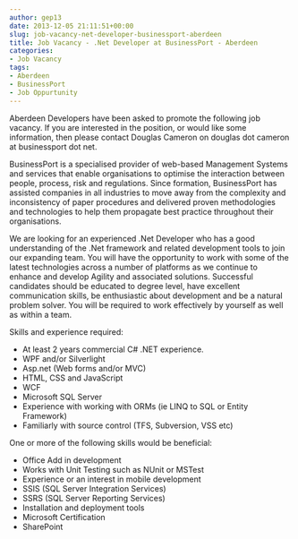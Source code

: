 ```yaml
---
author: gep13
date: 2013-12-05 21:11:51+00:00
slug: job-vacancy-net-developer-businessport-aberdeen
title: Job Vacancy - .Net Developer at BusinessPort - Aberdeen
categories:
- Job Vacancy
tags:
- Aberdeen
- BusinessPort
- Job Oppurtunity
---
```


Aberdeen Developers have been asked to promote the following job vacancy.  If you are interested in the position, or would like some information, then please contact Douglas Cameron on douglas dot cameron at businessport dot net.

BusinessPort is a specialised provider of web-based Management Systems and services that enable organisations to optimise the interaction between people, process, risk and regulations. Since formation, BusinessPort has assisted companies in all industries to move away from the complexity and inconsistency of paper procedures and delivered proven methodologies and technologies to help them propagate best practice throughout their organisations.

We are looking for an experienced .Net Developer who has a good understanding of the .Net framework and related development tools to join our expanding team. You will have the opportunity to work with some of the latest technologies across a number of platforms as we continue to enhance and develop Agility and associated solutions. Successful candidates should be educated to degree level, have excellent communication skills, be enthusiastic about development and be a natural problem solver. You will be required to work effectively by yourself as well as within a team.

Skills and experience required:

* At least 2 years commercial C# .NET experience.
* WPF and/or Silverlight
* Asp.net (Web forms and/or MVC)
* HTML, CSS and JavaScript
* WCF
* Microsoft SQL Server
* Experience with working with ORMs (ie LINQ to SQL or Entity Framework)
* Familiarly with source control (TFS, Subversion, VSS etc)

One or more of the following skills would be beneficial:

* Office Add in development
* Works with Unit Testing such as NUnit or MSTest
* Experience or an interest in mobile development
* SSIS (SQL Server Integration Services)
* SSRS (SQL Server Reporting Services)
* Installation and deployment tools
* Microsoft Certification
* SharePoint
